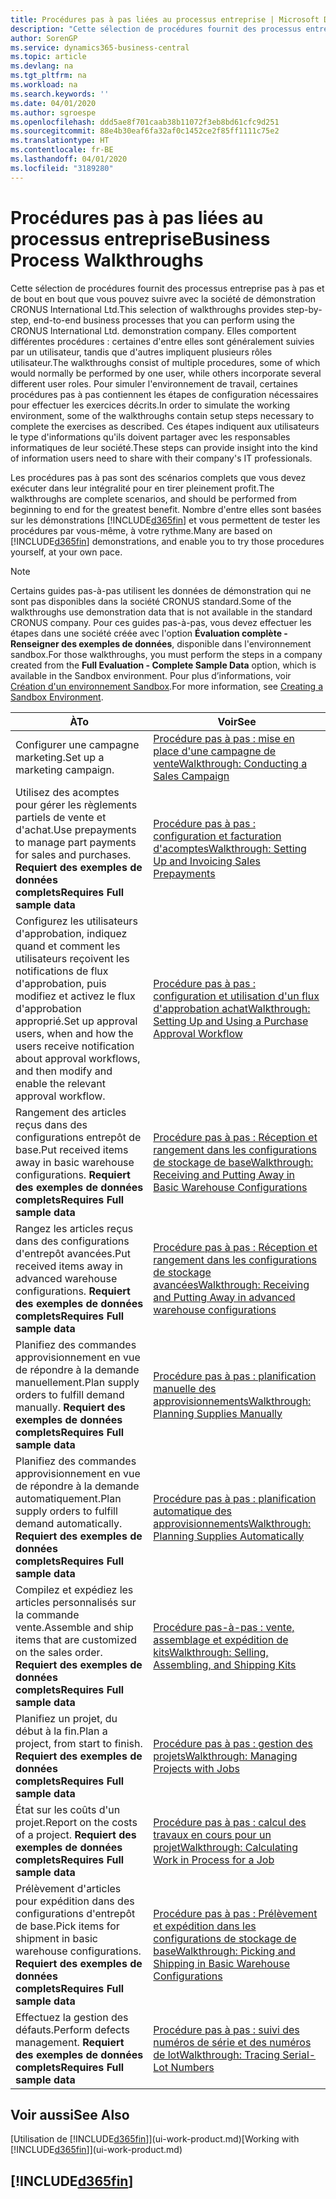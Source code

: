 ```yaml
---
title: Procédures pas à pas liées au processus entreprise | Microsoft Docs
description: "Cette sélection de procédures fournit des processus entreprise pas à pas et de bout en bout que vous pouvez suivre avec la société de démonstration CRONUS International Ltd. Elles comportent différentes procédures : certaines d'entre elles sont généralement suivies par un utilisateur, tandis que d'autres impliquent plusieurs rôles utilisateur. Pour simuler l'environnement de travail, certaines procédures pas à pas contiennent les étapes de configuration nécessaires pour effectuer les exercices décrits. Ces étapes indiquent aux utilisateurs le type d'informations qu'ils doivent partager avec les responsables informatiques de leur société."
author: SorenGP
ms.service: dynamics365-business-central
ms.topic: article
ms.devlang: na
ms.tgt_pltfrm: na
ms.workload: na
ms.search.keywords: ''
ms.date: 04/01/2020
ms.author: sgroespe
ms.openlocfilehash: ddd5ae8f701caab38b11072f3eb8bd61cfc9d251
ms.sourcegitcommit: 88e4b30eaf6fa32af0c1452ce2f85ff1111c75e2
ms.translationtype: HT
ms.contentlocale: fr-BE
ms.lasthandoff: 04/01/2020
ms.locfileid: "3189280"
---
```

# <a name="business-process-walkthroughs"></a><span data-ttu-id="0d821-106">Procédures pas à pas liées au processus entreprise</span><span class="sxs-lookup"><span data-stu-id="0d821-106">Business Process Walkthroughs</span></span>
<span data-ttu-id="0d821-107">Cette sélection de procédures fournit des processus entreprise pas à pas et de bout en bout que vous pouvez suivre avec la société de démonstration CRONUS International Ltd.</span><span class="sxs-lookup"><span data-stu-id="0d821-107">This selection of walkthroughs provides step-by-step, end-to-end business processes that you can perform using the CRONUS International Ltd. demonstration company.</span></span> <span data-ttu-id="0d821-108">Elles comportent différentes procédures : certaines d'entre elles sont généralement suivies par un utilisateur, tandis que d'autres impliquent plusieurs rôles utilisateur.</span><span class="sxs-lookup"><span data-stu-id="0d821-108">The walkthroughs consist of multiple procedures, some of which would normally be performed by one user, while others incorporate several different user roles.</span></span> <span data-ttu-id="0d821-109">Pour simuler l'environnement de travail, certaines procédures pas à pas contiennent les étapes de configuration nécessaires pour effectuer les exercices décrits.</span><span class="sxs-lookup"><span data-stu-id="0d821-109">In order to simulate the working environment, some of the walkthroughs contain setup steps necessary to complete the exercises as described.</span></span> <span data-ttu-id="0d821-110">Ces étapes indiquent aux utilisateurs le type d'informations qu'ils doivent partager avec les responsables informatiques de leur société.</span><span class="sxs-lookup"><span data-stu-id="0d821-110">These steps can provide insight into the kind of information users need to share with their company's IT professionals.</span></span>  

 <span data-ttu-id="0d821-111">Les procédures pas à pas sont des scénarios complets que vous devez exécuter dans leur intégralité pour en tirer pleinement profit.</span><span class="sxs-lookup"><span data-stu-id="0d821-111">The walkthroughs are complete scenarios, and should be performed from beginning to end for the greatest benefit.</span></span> <span data-ttu-id="0d821-112">Nombre d'entre elles sont basées sur les démonstrations [!INCLUDE[d365fin](includes/d365fin_md.md)] et vous permettent de tester les procédures par vous-même, à votre rythme.</span><span class="sxs-lookup"><span data-stu-id="0d821-112">Many are based on [!INCLUDE[d365fin](includes/d365fin_md.md)] demonstrations, and enable you to try those procedures yourself, at your own pace.</span></span>  

> [!NOTE]
> <span data-ttu-id="0d821-113">Certains guides pas-à-pas utilisent les données de démonstration qui ne sont pas disponibles dans la société CRONUS standard.</span><span class="sxs-lookup"><span data-stu-id="0d821-113">Some of the walkthroughs use demonstration data that is not available in the standard CRONUS company.</span></span> <span data-ttu-id="0d821-114">Pour ces guides pas-à-pas, vous devez effectuer les étapes dans une société créée avec l'option **Évaluation complète - Renseigner des exemples de données**, disponible dans l'environnement sandbox.</span><span class="sxs-lookup"><span data-stu-id="0d821-114">For those walkthroughs, you must perform the steps in a company created from the **Full Evaluation - Complete Sample Data** option, which is available in the Sandbox environment.</span></span> <span data-ttu-id="0d821-115">Pour plus d’informations, voir [Création d'un environnement Sandbox](across-how-create-sandbox-environment.md).</span><span class="sxs-lookup"><span data-stu-id="0d821-115">For more information, see [Creating a Sandbox Environment](across-how-create-sandbox-environment.md).</span></span>

|<span data-ttu-id="0d821-116">À</span><span class="sxs-lookup"><span data-stu-id="0d821-116">To</span></span>|<span data-ttu-id="0d821-117">Voir</span><span class="sxs-lookup"><span data-stu-id="0d821-117">See</span></span>|  
|--------|---------|  
|<span data-ttu-id="0d821-118">Configurer une campagne marketing.</span><span class="sxs-lookup"><span data-stu-id="0d821-118">Set up a marketing campaign.</span></span>|[<span data-ttu-id="0d821-119">Procédure pas à pas : mise en place d'une campagne de vente</span><span class="sxs-lookup"><span data-stu-id="0d821-119">Walkthrough: Conducting a Sales Campaign</span></span>](walkthrough-conducting-a-sales-campaign.md)|  
|<span data-ttu-id="0d821-120">Utilisez des acomptes pour gérer les règlements partiels de vente et d'achat.</span><span class="sxs-lookup"><span data-stu-id="0d821-120">Use prepayments to manage part payments for sales and purchases.</span></span> <span data-ttu-id="0d821-121">**Requiert des exemples de données complets**</span><span class="sxs-lookup"><span data-stu-id="0d821-121">**Requires Full sample data**</span></span> |[<span data-ttu-id="0d821-122">Procédure pas à pas : configuration et facturation d'acomptes</span><span class="sxs-lookup"><span data-stu-id="0d821-122">Walkthrough: Setting Up and Invoicing Sales Prepayments</span></span>](walkthrough-setting-up-and-invoicing-sales-prepayments.md)|  
|<span data-ttu-id="0d821-123">Configurez les utilisateurs d'approbation, indiquez quand et comment les utilisateurs reçoivent les notifications de flux d'approbation, puis modifiez et activez le flux d'approbation approprié.</span><span class="sxs-lookup"><span data-stu-id="0d821-123">Set up approval users, when and how the users receive notification about approval workflows, and then modify and enable the relevant approval workflow.</span></span>|[<span data-ttu-id="0d821-124">Procédure pas à pas : configuration et utilisation d'un flux d'approbation achat</span><span class="sxs-lookup"><span data-stu-id="0d821-124">Walkthrough: Setting Up and Using a Purchase Approval Workflow</span></span>](walkthrough-setting-up-and-using-a-purchase-approval-workflow.md)|  
|<span data-ttu-id="0d821-125">Rangement des articles reçus dans des configurations entrepôt de base.</span><span class="sxs-lookup"><span data-stu-id="0d821-125">Put received items away in basic warehouse configurations.</span></span> <span data-ttu-id="0d821-126">**Requiert des exemples de données complets**</span><span class="sxs-lookup"><span data-stu-id="0d821-126">**Requires Full sample data**</span></span>|[<span data-ttu-id="0d821-127">Procédure pas à pas : Réception et rangement dans les configurations de stockage de base</span><span class="sxs-lookup"><span data-stu-id="0d821-127">Walkthrough: Receiving and Putting Away in Basic Warehouse Configurations</span></span>](walkthrough-receiving-and-putting-away-in-basic-warehousing.md)|  
|<span data-ttu-id="0d821-128">Rangez les articles reçus dans des configurations d'entrepôt avancées.</span><span class="sxs-lookup"><span data-stu-id="0d821-128">Put received items away in advanced warehouse configurations.</span></span> <span data-ttu-id="0d821-129">**Requiert des exemples de données complets**</span><span class="sxs-lookup"><span data-stu-id="0d821-129">**Requires Full sample data**</span></span>|[<span data-ttu-id="0d821-130">Procédure pas à pas : Réception et rangement dans les configurations de stockage avancées</span><span class="sxs-lookup"><span data-stu-id="0d821-130">Walkthrough: Receiving and Putting Away in advanced warehouse configurations</span></span>](walkthrough-receiving-and-putting-away-in-advanced-warehousing.md)|  
|<span data-ttu-id="0d821-131">Planifiez des commandes approvisionnement en vue de répondre à la demande manuellement.</span><span class="sxs-lookup"><span data-stu-id="0d821-131">Plan supply orders to fulfill demand manually.</span></span> <span data-ttu-id="0d821-132">**Requiert des exemples de données complets**</span><span class="sxs-lookup"><span data-stu-id="0d821-132">**Requires Full sample data**</span></span>|[<span data-ttu-id="0d821-133">Procédure pas à pas : planification manuelle des approvisionnements</span><span class="sxs-lookup"><span data-stu-id="0d821-133">Walkthrough: Planning Supplies Manually</span></span>](walkthrough-planning-supplies-manually.md)|  
|<span data-ttu-id="0d821-134">Planifiez des commandes approvisionnement en vue de répondre à la demande automatiquement.</span><span class="sxs-lookup"><span data-stu-id="0d821-134">Plan supply orders to fulfill demand automatically.</span></span> <span data-ttu-id="0d821-135">**Requiert des exemples de données complets**</span><span class="sxs-lookup"><span data-stu-id="0d821-135">**Requires Full sample data**</span></span>|[<span data-ttu-id="0d821-136">Procédure pas à pas : planification automatique des approvisionnements</span><span class="sxs-lookup"><span data-stu-id="0d821-136">Walkthrough: Planning Supplies Automatically</span></span>](walkthrough-planning-supplies-automatically.md)|  
|<span data-ttu-id="0d821-137">Compilez et expédiez les articles personnalisés sur la commande vente.</span><span class="sxs-lookup"><span data-stu-id="0d821-137">Assemble and ship items that are customized on the sales order.</span></span> <span data-ttu-id="0d821-138">**Requiert des exemples de données complets**</span><span class="sxs-lookup"><span data-stu-id="0d821-138">**Requires Full sample data**</span></span>|[<span data-ttu-id="0d821-139">Procédure pas-à-pas : vente, assemblage et expédition de kits</span><span class="sxs-lookup"><span data-stu-id="0d821-139">Walkthrough: Selling, Assembling, and Shipping Kits</span></span>](walkthrough-selling-assembling-and-shipping-kits.md)|  
|<span data-ttu-id="0d821-140">Planifiez un projet, du début à la fin.</span><span class="sxs-lookup"><span data-stu-id="0d821-140">Plan a project, from start to finish.</span></span> <span data-ttu-id="0d821-141">**Requiert des exemples de données complets**</span><span class="sxs-lookup"><span data-stu-id="0d821-141">**Requires Full sample data**</span></span>|[<span data-ttu-id="0d821-142">Procédure pas à pas : gestion des projets</span><span class="sxs-lookup"><span data-stu-id="0d821-142">Walkthrough: Managing Projects with Jobs</span></span>](walkthrough-managing-projects-with-jobs.md)|  
|<span data-ttu-id="0d821-143">État sur les coûts d'un projet.</span><span class="sxs-lookup"><span data-stu-id="0d821-143">Report on the costs of a project.</span></span> <span data-ttu-id="0d821-144">**Requiert des exemples de données complets**</span><span class="sxs-lookup"><span data-stu-id="0d821-144">**Requires Full sample data**</span></span>|[<span data-ttu-id="0d821-145">Procédure pas à pas : calcul des travaux en cours pour un projet</span><span class="sxs-lookup"><span data-stu-id="0d821-145">Walkthrough: Calculating Work in Process for a Job</span></span>](walkthrough-calculating-work-in-process-for-a-job.md)|  
|<span data-ttu-id="0d821-146">Prélèvement d'articles pour expédition dans des configurations d'entrepôt de base.</span><span class="sxs-lookup"><span data-stu-id="0d821-146">Pick items for shipment in basic warehouse configurations.</span></span> <span data-ttu-id="0d821-147">**Requiert des exemples de données complets**</span><span class="sxs-lookup"><span data-stu-id="0d821-147">**Requires Full sample data**</span></span>|[<span data-ttu-id="0d821-148">Procédure pas à pas : Prélèvement et expédition dans les configurations de stockage de base</span><span class="sxs-lookup"><span data-stu-id="0d821-148">Walkthrough: Picking and Shipping in Basic Warehouse Configurations</span></span>](walkthrough-picking-and-shipping-in-basic-warehousing.md)|  
|<span data-ttu-id="0d821-149">Effectuez la gestion des défauts.</span><span class="sxs-lookup"><span data-stu-id="0d821-149">Perform defects management.</span></span> <span data-ttu-id="0d821-150">**Requiert des exemples de données complets**</span><span class="sxs-lookup"><span data-stu-id="0d821-150">**Requires Full sample data**</span></span>|[<span data-ttu-id="0d821-151">Procédure pas à pas : suivi des numéros de série et des numéros de lot</span><span class="sxs-lookup"><span data-stu-id="0d821-151">Walkthrough: Tracing Serial-Lot Numbers</span></span>](walkthrough-tracing-serial-lot-numbers.md)|  

## <a name="see-also"></a><span data-ttu-id="0d821-152">Voir aussi</span><span class="sxs-lookup"><span data-stu-id="0d821-152">See Also</span></span>
<span data-ttu-id="0d821-153">[Utilisation de [!INCLUDE[d365fin](includes/d365fin_md.md)]](ui-work-product.md)</span><span class="sxs-lookup"><span data-stu-id="0d821-153">[Working with [!INCLUDE[d365fin](includes/d365fin_md.md)]](ui-work-product.md)</span></span>  

## [!INCLUDE[d365fin](includes/free_trial_md.md)]  
